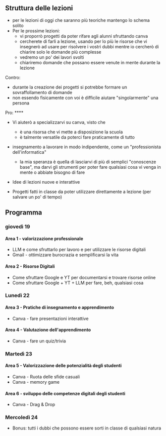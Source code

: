 ## Struttura delle lezioni

* per le lezioni di oggi che saranno più teoriche mantengo lo schema solito
* Per le prossime lezioni:
	* vi proporrò progetti da poter rifare agli alunni sfruttando canva
	* cercherete di farli a lezione, usando per lo più le risorse che vi insegnerò ad usare per risolvere i vostri dubbi mentre io cercherò di chiarire solo le domande più complesse
	* vedremo un po' dei lavori svolti
	* chiariremo domande che possano essere venute in mente durante la lezione


Contro:
* durante la creazione dei progetti si potrebbe formare un sovraffollamento di domande
* non essendo fisicamente con voi è difficile aiutare "singolarmente" una persona

Pro: ****
* Vi aiuterò a specializzarvi su canva, visto che
	* è una risorsa che vi mette a disposizione la scuola
	* è talmente versatile da poterci fare praticamente di tutto

* insegnamento a lavorare in modo indipendente, come un "professionista dell'informatica"
	* la mia speranza è quella di lasciarvi di più di semplici "conoscenze base", ma darvi gli strumenti per poter fare qualsiasi cosa vi venga in mente o abbiate bisogno di fare

* Idee di lezioni nuove e interattive

* Progetti fatti in classe da poter utilizzare direttamente a lezione (per salvare un po' di tempo)

## Programma
### giovedì 19
#### Area 1 - valorizzazione professionale
* LLM e come sfruttarlo per lavoro e per utilizzare le risorse digitali
* Gmail - ottimizzare burocrazia e semplificarsi la vita

#### Area 2 - Risorse Digitali
* Come sfruttare Google e YT per documentarsi e trovare risorse online
* Come sfruttare Google + YT + LLM per fare, beh, qualsiasi cosa

### Lunedì 22
#### Area 3 - Pratiche di insegnamento e apprendimento
* Canva - fare presentazioni interattive

#### Area 4 - Valutazione dell'apprendimento
* Canva - fare un quiz/trivia

### Martedì 23
#### Area 5 - Valorizzazione delle potenzialità degli studenti
* Canva - Ruota delle sfide casuali
* Canva - memory game

#### Area 6 - sviluppo delle competenze digitali degli studenti
* Canva - Drag & Drop

### Mercoledì 24
* Bonus: tutti i dubbi che possono essere sorti in classe di qualsiasi natura